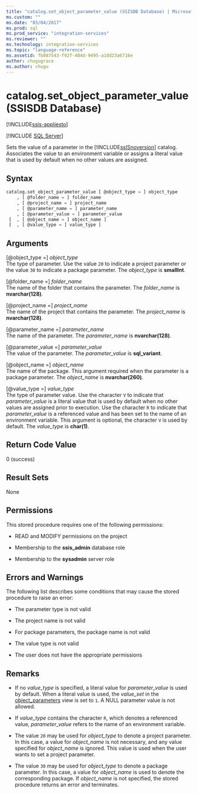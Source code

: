 ```yaml
---
title: "catalog.set_object_parameter_value (SSISDB Database) | Microsoft Docs"
ms.custom: ""
ms.date: "03/04/2017"
ms.prod: sql
ms.prod_service: "integration-services"
ms.reviewer: ""
ms.technology: integration-services
ms.topic: "language-reference"
ms.assetid: fb887543-f92f-404d-9495-a1dd23a6716e
author: chugugrace
ms.author: chugu
---
```

# catalog.set_object_parameter_value (SSISDB Database)

[!INCLUDE[ssis-appliesto](../../includes/ssis-appliesto-ssvrpluslinux-asdb-asdw-xxx.md)]


[!INCLUDE [SQL Server](../../includes/applies-to-version/sqlserver.md)]

  Sets the value of a parameter in the [!INCLUDE[ssISnoversion](../../includes/ssisnoversion-md.md)] catalog. Associates the value to an environment variable or assigns a literal value that is used by default when no other values are assigned.  
  
## Syntax  
  
```sql  
catalog.set_object_parameter_value [ @object_type = ] object_type   
    , [ @folder_name = ] folder_name   
    , [ @project_name = ] project_name   
    , [ @parameter_name = ] parameter_name   
    , [ @parameter_value = ] parameter_value   
 [  , [ @object_name = ] object_name ]  
 [  , [ @value_type = ] value_type ]  
```  
  
## Arguments  
 [@object_type =] *object_type*  
 The type of parameter. Use the value `20` to indicate a project parameter or the value `30` to indicate a package parameter. The *object_type* is **smallInt**.  
  
 [@folder_name =] *folder_name*  
 The name of the folder that contains the parameter. The *folder_name* is **nvarchar(128)**.  
  
 [@project_name =] *project_name*  
 The name of the project that contains the parameter. The *project_name* is **nvarchar(128)**.  
  
 [@parameter_name =] *parameter_name*  
 The name of the parameter. The *parameter_name* is **nvarchar(128)**.  
  
 [@parameter_value =] *parameter_value*  
 The value of the parameter. The *parameter_value* is **sql_variant**.  
  
 [@object_name =] *object_name*  
 The name of the package. This argument required when the parameter is a package parameter. The *object_name* is **nvarchar(260)**.  
  
 [@value_type =] *value_type*  
 The type of parameter value. Use the character `V` to indicate that *parameter_value* is a literal value that is used by default when no other values are assigned prior to execution. Use the character `R` to indicate that *parameter_value* is a referenced value and has been set to the name of an environment variable. This argument is optional, the character `V` is used by default. The *value_type* is **char(1)**.  
  
## Return Code Value  
 0 (success)  
  
## Result Sets  
 None  
  
## Permissions  
 This stored procedure requires one of the following permissions:  
  
-   READ and MODIFY permissions on the project  
  
-   Membership to the **ssis_admin** database role  
  
-   Membership to the **sysadmin** server role  
  
## Errors and Warnings  
 The following list describes some conditions that may cause the stored procedure to raise an error:  
  
-   The parameter type is not valid  
  
-   The project name is not valid  
  
-   For package parameters, the package name is not valid  
  
-   The value type is not valid  
  
-   The user does not have the appropriate permissions  
  
## Remarks  
  
-   If no *value_type* is specified, a literal value for *parameter_value* is used by default. When a literal value is used, the *value_set* in the [object_parameters](../../integration-services/system-views/catalog-object-parameters-ssisdb-database.md) view is set to `1`. A NULL parameter value is not allowed.  
  
-   If *value_type* contains the character `R`, which denotes a referenced value, *parameter_value* refers to the name of an environment variable.  
  
-   The value `20` may be used for *object_type* to denote a project parameter. In this case, a value for *object_name* is not necessary, and any value specified for *object_name* is ignored. This value is used when the user wants to set a project parameter.  
  
-   The value `30` may be used for *object_type* to denote a package parameter. In this case, a value for *object_name* is used to denote the corresponding package. If *object_name* is not specified, the stored procedure returns an error and terminates.  
  
  
